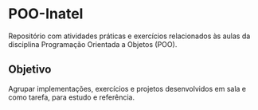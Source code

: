 # POO-Inatel

Repositório com atividades práticas e exercícios relacionados às aulas da disciplina Programação Orientada a Objetos (POO).

## Objetivo
Agrupar implementações, exercícios e projetos desenvolvidos em sala e como tarefa, para estudo e referência.
